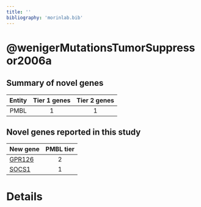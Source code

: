 ```yaml
---
title: ''
bibliography: 'morinlab.bib'
---
```


# @wenigerMutationsTumorSuppressor2006a
## Summary of novel genes

|Entity| Tier 1 genes| Tier 2 genes|
|:-:|:-:|:-:|
|PMBL|1|1|

## Novel genes reported in this study

|New gene|PMBL tier|
|:-|:-:|
|[GPR126](GPR126)|2 |
|[SOCS1](SOCS1)|1 |

# Details

